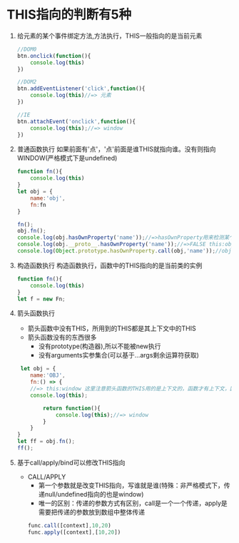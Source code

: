 # THIS指向的判断有5种
1. 给元素的某个事件绑定方法,方法执行，THIS一般指向的是当前元素
    ```js
    //DOM0
    btn.onclick(function(){
        console.log(this)
    })

    //DOM2 
    btn.addEventListener('click',function(){
        console.log(this)//=> 元素
    })

    //IE
    btn.attachEvent('onclick',function(){
        console.log(this);//=> window
    })
    ```
2. 普通函数执行
    如果前面有'点'，'点'前面是谁THIS就指向谁。没有则指向WINDOW(严格模式下是undefined)
    ```js
    function fn(){
        console.log(this)
    }
    let obj = {
        name:'obj',
        fn:fn
    }

    fn();
    obj.fn();
    console.log(obj.hasOwnProperty('name'));//=>hasOwnProperty用来检测某个属性名是否属于当前对象
    console.log(obj.__proto__.hasOwnProperty('name'));//=>FALSE this:obj.__proto__ === Object.prototype
    console.log(Object.prototype.hasOwnProperty.call(obj,'name'));//obj.hasOwnProperty('name')
    ```
3. 构造函数执行
    构造函数执行，函数中的THIS指向的是当前类的实例
    ```js
    function fn(){
        console.log(this)
    }
    let f = new Fn;
    ```
    
4. 箭头函数执行
    * 箭头函数中没有THIS，所用到的THIS都是其上下文中的THIS
    * 箭头函数没有的东西很多
        * 没有prototype(构造器),所以不能被new执行
        * 没有arguments实参集合(可以基于...args剩余运算符获取)
    ```js
     let obj = {
        name:'OBJ',
        fn:() => {
        //=> this:window 这里注意箭头函数的THIS用的是上下文的，函数才有上下文，因此指向的是全局的上下文
        console.log(this);

            return function(){
                console.log(this);//=> window
            }
        }
    }
    let ff = obj.fn();
    ff();
    ```
5. 基于call/apply/bind可以修改THIS指向
    * CALL/APPLY
        * 第一个参数就是改变THIS指向，写谁就是谁(特殊：非严格模式下，传递null/undefined指向的也是window)
        * 唯一的区别：传递的参数方式有区别，call是一个一个传递，apply是需要把传递的参数放到数组中整体传递
        ```js
        func.call([context],10,20)
        func.apply([context],[10,20])
        ```